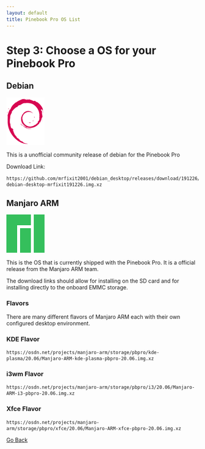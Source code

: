 ```yaml
---
layout: default
title: Pinebook Pro OS List
---
```


# Step 3: Choose a OS for your Pinebook Pro

## Debian
![Debian Logo](./icons/distros/debian.png)

This is a unofficial community release of debian for the Pinebook Pro

Download Link:
```
https://github.com/mrfixit2001/debian_desktop/releases/download/191226/pinebookpro-debian-desktop-mrfixit191226.img.xz
```

## Manjaro ARM
![Manjaro Logo](./icons/distros/Manjaro.png)

This is the OS that is currently shipped with the Pinebook Pro.
It is a official release from the Manjaro ARM team.

The download links should allow for installing on the SD card and for installing directly to the onboard EMMC storage.

### Flavors
There are many different flavors of Manjaro ARM each with their own configured desktop environment.

### KDE Flavor
```
https://osdn.net/projects/manjaro-arm/storage/pbpro/kde-plasma/20.06/Manjaro-ARM-kde-plasma-pbpro-20.06.img.xz
```
### i3wm Flavor
```
https://osdn.net/projects/manjaro-arm/storage/pbpro/i3/20.06/Manjaro-ARM-i3-pbpro-20.06.img.xz
```
### Xfce Flavor
```
https://osdn.net/projects/manjaro-arm/storage/pbpro/xfce/20.06/Manjaro-ARM-xfce-pbpro-20.06.img.xz
```



[Go Back](select-a-product.html)

